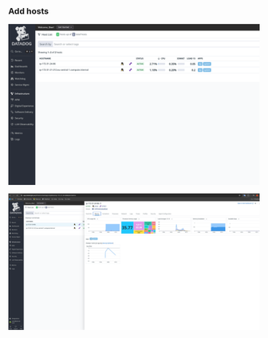 ### Add hosts

<p align="left">
 <img width="600px" src="hosts.png" alt="qr"/>
</p>

<p align="left">
 <img width="600px" src="host_metrics.png" alt="qr"/>
</p>

